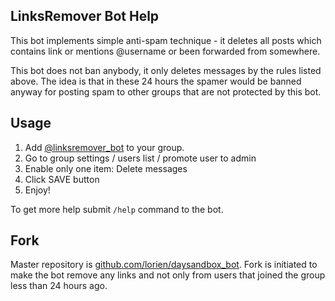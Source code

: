 ## LinksRemover Bot Help

This bot implements simple anti-spam technique - it deletes all posts which contains link or mentions @username or been forwarded from somewhere.

This bot does not ban anybody, it only deletes messages by the rules listed above. The idea is that in these 24 hours the spamer would be banned anyway for posting spam to other groups that are not protected by this bot.


## Usage

1. Add [@linksremover_bot](https://t.me/linksremover_bot) to your group.
2. Go to group settings / users list / promote user to admin
3. Enable only one item: Delete messages
4. Click SAVE button
5. Enjoy!

To get more help submit `/help` command to the bot.


## Fork
Master repository is [github.com/lorien/daysandbox_bot](https://github.com/lorien/daysandbox_bot).
Fork is initiated to make the bot remove any links and not only from users that joined the group less than 24 hours ago.
